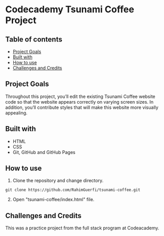 # Codecademy Tsunami Coffee Project

## Table of contents
* [Project Goals](#project-goals)
* [Built with](#built-with)
* [How to use](#how-to-use)
* [Challenges and Credits](#challenges-and-credits)

## Project Goals
Throughout this project, you’ll edit the existing Tsunami Coffee website code so that the website appears correctly on varying screen sizes. In addition, you’ll contribute styles that will make this website more visually appealing.

## Built with
* HTML
* CSS
* Git, GitHub and GitHub Pages

## How to use
1. Clone the repository and change directory.

```
git clone https://github.com/RahimGuerfi/tsunami-coffee.git
```

2. Open "tsunami-coffee/index.html" file.

## Challenges and Credits
This was a practice project from the full stack program at Codeacademy.

